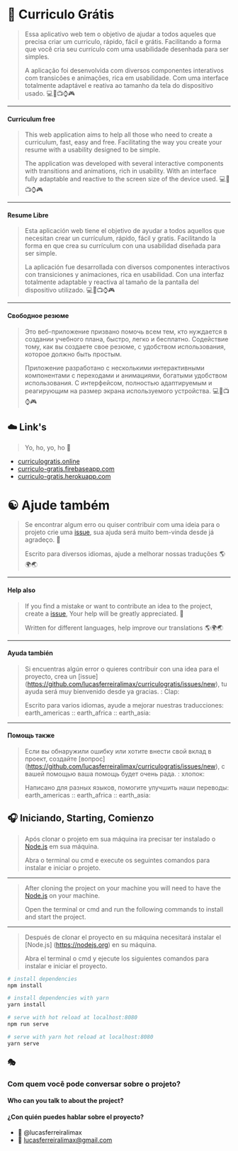 # :page_with_curl: Curriculo Grátis
> Essa aplicativo web tem o objetivo de ajudar a todos aqueles que precisa criar um curriculo, rápido, fácil e grátis.
> Facilitando a forma que você cria seu currículo com uma usabilidade desenhada para ser simples.
>
> A aplicação foi desenvolvida com diversos componentes interativos com transicões e animações, rica em usabilidade.
> Com uma interface totalmente adaptável e reativa ao tamanho da tela do dispositivo usado.
> :computer::iphone::tv::watch::video_game:
---
#### Curriculum free
> This web application aims to help all those who need to create a curriculum, fast, easy and free.
> Facilitating the way you create your resume with a usability designed to be simple.
>
> The application was developed with several interactive components with transitions and animations, rich in usability.
> With an interface fully adaptable and reactive to the screen size of the device used.
> :computer::iphone::tv::watch::video_game:
---
#### Resume Libre
> Esta aplicación web tiene el objetivo de ayudar a todos aquellos que necesitan crear un currículum, rápido, fácil y gratis.
> Facilitando la forma en que crea su currículum con una usabilidad diseñada para ser simple.
>
> La aplicación fue desarrollada con diversos componentes interactivos con transiciones y animaciones, rica en usabilidad.
> Con una interfaz totalmente adaptable y reactiva al tamaño de la pantalla del dispositivo utilizado.
> :computer::iphone::tv::watch::video_game:
---
#### Свободное резюме
> Это веб-приложение призвано помочь всем тем, кто нуждается в создании учебного плана, быстро, легко и бесплатно.
> Содействие тому, как вы создаете свое резюме, с удобством использования, которое должно быть простым.
>
> Приложение разработано с несколькими интерактивными компонентами с переходами и анимациями, богатыми удобством использования.
> С интерфейсом, полностью адаптируемым и реагирующим на размер экрана используемого устройства.
> :computer::iphone::tv::watch::video_game:

## :cloud: Link's
> Yo, ho, yo, ho :checkered_flag:
* [curriculogratis.online](https://curriculogratis.online)
* [curriculo-gratis.firebaseapp.com](https://curriculo-gratis.firebaseapp.com)
* [curriculo-gratis.herokuapp.com](https://curriculo-gratis.herokuapp.com)
>
# :yin_yang: Ajude também
> Se encontrar algum erro ou quiser contribuir com uma ideia para o projeto crie uma [issue](https://github.com/lucasferreiralimax/curriculogratis/issues/new), sua ajuda será muito bem-vinda desde já agradeço. :clap:
>
> Escrito para diversos idiomas, ajude a melhorar nossas traduções :earth_americas::earth_africa::earth_asia:
---
#### Help also
> If you find a mistake or want to contribute an idea to the project, create a [issue](https://github.com/lucasferreiralimax/curriculogratis/issues/new), Your help will be greatly appreciated. :clap:
>
> Written for different languages, help improve our translations :earth_americas::earth_africa::earth_asia:
---
#### Ayuda también
> Si encuentras algún error o quieres contribuir con una idea para el proyecto, crea un [issue] (https://github.com/lucasferreiralimax/curriculogratis/issues/new), tu ayuda será muy bienvenido desde ya gracias. : Clap:
>
> Escrito para varios idiomas, ayude a mejorar nuestras traducciones: earth_americas :: earth_africa :: earth_asia:
---
#### Помощь также
> Если вы обнаружили ошибку или хотите внести свой вклад в проект, создайте [вопрос] (https://github.com/lucasferreiralimax/curriculogratis/issues/new), с вашей помощью ваша помощь будет очень рада. : хлопок:
>
> Написано для разных языков, помогите улучшить наши переводы: earth_americas :: earth_africa :: earth_asia:

## :headphones: Iniciando, Starting, Comienzo
> Após clonar o projeto em sua máquina ira precisar ter instalado o [Node.js](https://nodejs.org) em sua máquina.
>
> Abra o terminal ou cmd e execute os seguintes comandos para instalar e iniciar o projeto.
---
> After cloning the project on your machine you will need to have the [Node.js](https://nodejs.org) on your machine.
>
> Open the terminal or cmd and run the following commands to install and start the project.
---
> Después de clonar el proyecto en su máquina necesitará instalar el [Node.js] (https://nodejs.org) en su máquina.
>
> Abra el terminal o cmd y ejecute los siguientes comandos para instalar e iniciar el proyecto.

``` bash
# install dependencies
npm install

# install dependencies with yarn
yarn install

# serve with hot reload at localhost:8080
npm run serve

# serve with yarn hot reload at localhost:8080
yarn serve
```
### :performing_arts:
### Com quem você pode conversar sobre o projeto?
#### Who can you talk to about the project?
#### ¿Con quién puedes hablar sobre el proyecto?

* :ghost: @lucasferreiralimax
* :email: lucasferreiralimax@gmail.com
